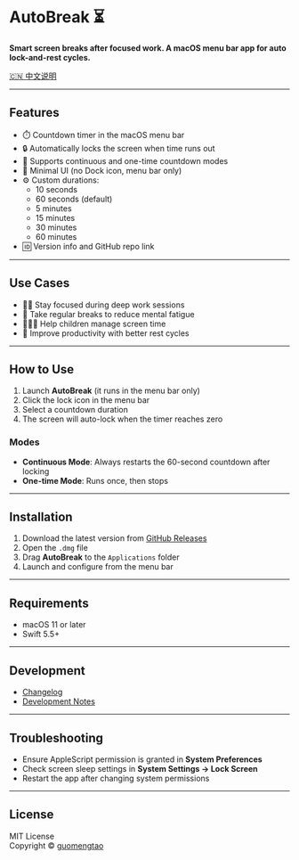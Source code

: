 # AutoBreak ⏳  
**Smart screen breaks after focused work. A macOS menu bar app for auto lock-and-rest cycles.**

[🇨🇳 中文说明](README_CN.md)

---

## Features
- ⏱️ Countdown timer in the macOS menu bar
- 🔒 Automatically locks the screen when time runs out
- 🔁 Supports continuous and one-time countdown modes
- 🧩 Minimal UI (no Dock icon, menu bar only)
- ⚙️ Custom durations:
  - 10 seconds  
  - 60 seconds (default)  
  - 5 minutes  
  - 15 minutes  
  - 30 minutes  
  - 60 minutes
- 🆔 Version info and GitHub repo link

---

## Use Cases
- 👩‍💻 Stay focused during deep work sessions  
- 🧠 Take regular breaks to reduce mental fatigue  
- 👨‍👩‍👧 Help children manage screen time  
- 🧘 Improve productivity with better rest cycles  

---

## How to Use
1. Launch **AutoBreak** (it runs in the menu bar only)
2. Click the lock icon in the menu bar
3. Select a countdown duration
4. The screen will auto-lock when the timer reaches zero

### Modes
- **Continuous Mode**: Always restarts the 60-second countdown after locking
- **One-time Mode**: Runs once, then stops

---

## Installation
1. Download the latest version from [GitHub Releases](https://github.com/guomengtao/autobreak/releases)
2. Open the `.dmg` file
3. Drag **AutoBreak** to the `Applications` folder
4. Launch and configure from the menu bar

---

## Requirements
- macOS 11 or later  
- Swift 5.5+

---

## Development
- [Changelog](CHANGELOG.md)
- [Development Notes](dev_notes.md)

---

## Troubleshooting
- Ensure AppleScript permission is granted in **System Preferences**
- Check screen sleep settings in **System Settings → Lock Screen**
- Restart the app after changing system permissions

---

## License
MIT License  
Copyright © [guomengtao](https://github.com/guomengtao)